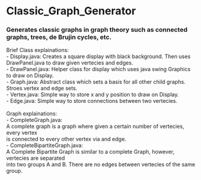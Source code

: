 # Classic_Graph_Generator
<h3>Generates classic graphs in graph theory such as connected graphs, trees, de Brujin cycles, etc.</h3>

<p>
Brief Class explainations: <br>
    - Display.java:   Creates a square display with black background. Then uses DrawPanel.java to draw given vertecies and edges. <br>
    - DrawPanel.java: Helper class for display which uses java swing Graphics to draw on Display. <br>
    - Graph.java:     Abstract class which sets a basis for all other child graphs. Stroes vertex and edge sets. <br>
    - Vertex.java:    Simple way to store x and y position to draw on Display. <br>
    - Edge.java:      Simple way to store connections between two vertecies. <br>
<br>
Graph explainations: <br>
    - CompleteGraph.java: <br> 
              A complete graph is a graph where given a certain number of vertecies, every vertex <br>
              is connected to every other vertex via and edge. <br>
    - CompleteBipartiteGraph.java: <br>
              A Complete Bipartite Graph is similar to a complete Graph, however, vertecies are separated <br>
              into two groups A and B. There are no edges between vertecies of the same group. <br>
</p>
